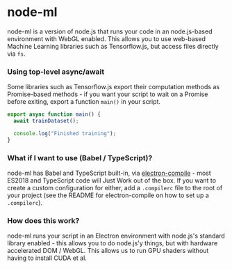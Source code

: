 # node-ml

node-ml is a version of node.js that runs your code in an node.js-based environment with WebGL enabled. This allows you to use web-based Machine Learning libraries such as Tensorflow.js, but access files directly via `fs`.

### Using top-level async/await 

Some libraries such as Tensorflow.js export their computation methods as Promise-based methods - if you want your script to wait on a Promise before exiting, export a function `main()` in your script.

```js
export async function main() {
  await trainDataset();

  console.log("Finished training");
}
```

### What if I want to use (Babel / TypeScript)?

node-ml has Babel and TypeScript built-in, via [electron-compile](https://github.com/electron-userland/electron-compile) - most ES2018 and TypeScript code will Just Work out of the box. If you want to create a custom configuration for either, add a `.compilerc` file to the root of your project (see the README for electron-compile on how to set up a `.compilerc`).

### How does this work?

node-ml runs your script in an Electron environment with node.js's standard library enabled - this allows you to do node.js'y things, but with hardware accelerated DOM / WebGL. This allows us to run GPU shaders without having to install CUDA et al.